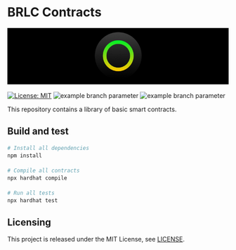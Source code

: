 # BRLC Contracts

<p align="center">
  <img src="./docs/media/brlc-cover.png">
</p>

[![License: MIT](https://img.shields.io/badge/License-MIT-yellow.svg)](https://opensource.org/licenses/MIT)
![example branch parameter](https://github.com/cloudwalk/brlc-contracts/actions/workflows/build.yml/badge.svg?branch=main)
![example branch parameter](https://github.com/cloudwalk/brlc-contracts/actions/workflows/test.yml/badge.svg?branch=main)

This repository contains a library of basic smart contracts.

## Build and test

``` sh
# Install all dependencies
npm install

# Compile all contracts
npx hardhat compile

# Run all tests
npx hardhat test
```

## Licensing
This project is released under the MIT License, see [LICENSE](./LICENSE).
